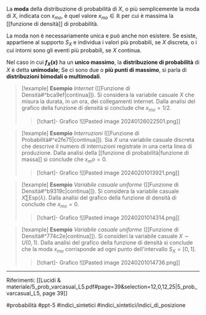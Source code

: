 La **moda** della distribuzione di probabilità di $X$, o più semplicemente la moda di $X$, indicata con $x_{mo}$, è quel valore $x_{mo} \in \mathbb{R}$ per cui è massima la [[funzione di densità]] di probabilità.

La moda non è necessariamente unica e può anche non esistere. Se esiste, appartiene al supporto $S_X$ e individua i valori più probabili, se $X$ discreta, o i cui intorni sono gli eventi più probabili, se $X$ continua. 

Nel caso in cui **$f_X (x)$** ha un **unico massimo**, la **distribuzione di probabilità** di $X$ è detta **unimodale**;
Se ci sono due o **più punti di massimo**, si parla di **distribuzioni bimodali o multimodali**.

>[!example] **Esempio**
>*Internet* ([[Funzione di Densità#^bca9ef|continua]]). Si considera la variabile casuale $X$ che misura la durata, in un ora, dei collegamenti internet. Dalla analisi del grafico della funzione di densità si conclude che $x_{mo} = 1/2$.
>>[!chart]- Grafico
>>![[Pasted image 20240126022501.png]]

>[!example] **Esempio**
>*Interruzioni* ([[Funzione di Probabilità#^e2fe75|continua]]). Sia $X$ una variabile casuale discreta che descrive il numero di interruzioni registrate in una certa linea di produzione.
>Dalla analisi della [[funzione di probabilità|funzione di massa]] si conclude che $x_mo = 0$.
>>[!chart]- Grafico
>![[Pasted image 20240201013921.png]]

>[!example] **Esempio**
>*Variabile casuale uniforme* ([[Funzione di Densità#^b9319c|continua]]). Si considera la variabile casuale $X \sum \text{Esp}(\lambda)$. Dalla analisi del grafico della funzione di densità di conclude che $x_{mo} = 0$.
>>[!chart]- Grafico
>>![[Pasted image 20240201014314.png]]

>[!example] **Esempio**
>*Variabile casuale uniforme* ([[Funzione di Densità#^774c2e|continua]]). Si consideri la variabile casuale $X \sim U(0,1)$. Dalla analisi del grafico della funzione di densità si conclude che la moda $x_{mo}$ corrisponde ad ogni punto dell'intervallo $S_X = [0,1]$.
>>[!chart]- Grafico
>>![[Pasted image 20240201014736.png]]

***
Riferimenti:
[[Lucidi & materiale/5_prob_varcasual_L5.pdf#page=39&selection=12,0,12,25|5_prob_varcasual_L5, page 39]]

#probabilità 
#ppt-5 
#indici_sintetici 
#indici_sintetici/indici_di_posizione 